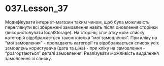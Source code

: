# 037.Lesson_37

Модифікувати інтернет-магазин таким чином, щоб була можливість переглянути всі збережені замовлення навіть після оновлення сторінки (використовувати localStorage).
На сторінці спочатку крім списку категорій відображається також кнопка “мої замовлення”.
При кліку на “мої замовлення” - пропадають категорії та відображається список усіх замовлень користувача (дата та ціна) - при кліку на замовлення - “розгортаються” деталі замовлення.
Реалізувати можливість видалення замовлення зі списку.